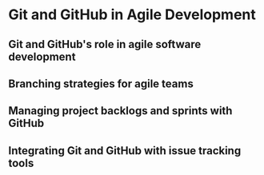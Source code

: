 # Git and GitHub in Agile Development


## Git and GitHub's role in agile software development


## Branching strategies for agile teams

## Managing project backlogs and sprints with GitHub


## Integrating Git and GitHub with issue tracking tools